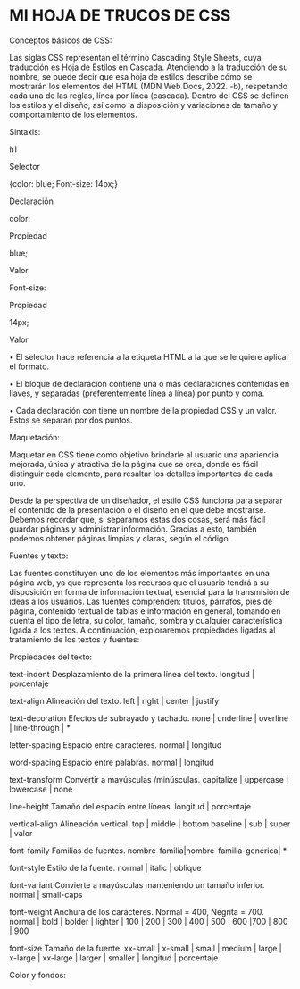 # __MI HOJA DE TRUCOS DE CSS__


Conceptos básicos de CSS:

Las siglas CSS representan el término Cascading Style Sheets, cuya traducción es Hoja de
Estilos en Cascada. Atendiendo a la traducción de su nombre, se puede decir que esa hoja
de estilos describe cómo se mostrarán los elementos del HTML (MDN Web Docs, 2022. -b),
respetando cada una de las reglas, línea por línea (cascada).
Dentro del CSS se definen los estilos y el diseño, así como la disposición y variaciones de
tamaño y comportamiento de los elementos.

Sintaxis:

h1

Selector


{color: blue; Font-size: 14px;}

Declaración

color: 

Propiedad

blue;

Valor

Font-size:

Propiedad

14px;

Valor

• El selector hace referencia a la etiqueta HTML a la que se le quiere aplicar el
formato.

• El bloque de declaración contiene una o más declaraciones contenidas en
llaves, y separadas (preferentemente línea a línea) por punto y coma.

• Cada declaración con tiene un nombre de la propiedad CSS y un valor. Estos se
separan por dos puntos.


Maquetación:


Maquetar en CSS tiene como objetivo brindarle al usuario una apariencia mejorada, única
y atractiva de la página que se crea, donde es fácil distinguir cada elemento, para resaltar
los detalles importantes de cada uno.

Desde la perspectiva de un diseñador, el estilo CSS funciona para separar el contenido de
la presentación o el diseño en el que debe mostrarse. Debemos recordar que, si separamos
estas dos cosas, será más fácil guardar páginas y administrar información. Gracias a esto,
también podemos obtener páginas limpias y claras, según el código.


Fuentes y texto:


Las fuentes constituyen uno de los elementos más importantes en una página web, ya que
representa los recursos que el usuario tendrá a su disposición en forma de información
textual, esencial para la transmisión de ideas a los usuarios. Las fuentes comprenden:
títulos, párrafos, pies de página, contenido textual de tablas e información en general,
tomando en cuenta el tipo de letra, su color, tamaño, sombra y cualquier característica
ligada a los textos. A continuación, exploraremos propiedades ligadas al tratamiento de los
textos y fuentes:


Propiedades del texto:


text-indent 
Desplazamiento de la primera línea del texto. 
longitud | porcentaje



text-align
Alineación del texto.
left | right | center | justify


text-decoration
Efectos de subrayado y tachado. 
none | underline | overline | line-through | * 


letter-spacing 
Espacio entre caracteres.
normal | longitud 


word-spacing 
Espacio entre palabras.
normal | longitud


text-transform
Convertir a mayúsculas /minúsculas.
capitalize | uppercase |
lowercase | none 


line-height 
Tamaño del espacio entre líneas. 
longitud | porcentaje


vertical-align
Alineación vertical.
top | middle | bottom baseline | sub | super | valor


font-family
Familias de fuentes. 
nombre-familia|nombre-familia-genérica| * 


font-style 
Estilo de la fuente. 
normal | italic | oblique


font-variant 
Convierte a mayúsculas manteniendo un tamaño inferior.
normal | small-caps


font-weight
Anchura de los caracteres. Normal = 400, Negrita = 700.
normal | bold | bolder | lighter | 100 | 200 | 300 | 400 | 500 | 600 |700 | 800 | 900


font-size
Tamaño de la fuente.
xx-small | x-small | small | medium | large | x-large | xx-large | larger | smaller | longitud | porcentaje


Color y fondos:



